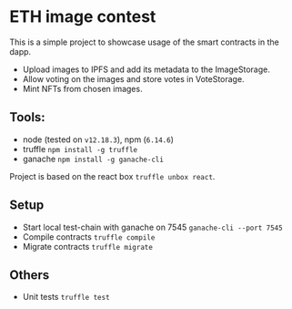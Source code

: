 # ETH image contest

This is a simple project to showcase usage of the smart contracts in the dapp.
- Upload images to IPFS and add its metadata to the ImageStorage.
- Allow voting on the images and store votes in VoteStorage.
- Mint NFTs from chosen images.

## Tools:
- node (tested on `v12.18.3`), npm (`6.14.6`)
- truffle `npm install -g truffle`
- ganache `npm install -g ganache-cli`

Project is based on the react box `truffle unbox react`.

## Setup
- Start local test-chain with ganache on 7545 `ganache-cli --port 7545`
- Compile contracts `truffle compile`
- Migrate contracts `truffle migrate`

## Others
- Unit tests `truffle test`
